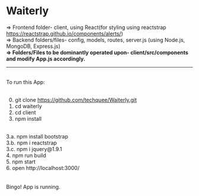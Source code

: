 # Waiterly
=> Frontend folder- client, using React(for styling using reactstrap https://reactstrap.github.io/components/alerts/)
<br/>
=> Backend folders/files- config, models, routes, server.js (using Node.js, MongoDB, Express.js)
<br/>
<b>=> Folders/Files to be dominantly operated upon- client/src/components and modify App.js accordingly. </b>
<br/>
<hr>
<br/>
To run this App:
<br/>
<br/>

0. git clone https://github.com/techquee/Waiterly.git
1. cd waiterly
2. cd client
3. npm install
<br/>
  3.a. npm install bootstrap
  <br/>
  3.b. npm i reactstrap <br/>
  3.c. npm i jquery@1.9.1 <br/>
4. npm run build <br/>
5. npm start <br/>
6. open http://localhost:3000/ <br/>

<br/>
<br/>

<footer>
 Bingo! App is running.
</footer>
